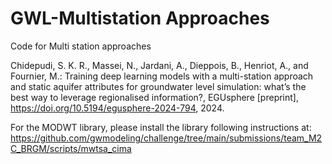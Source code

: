# GWL-Multistation Approaches

Code for Multi station approaches

Chidepudi, S. K. R., Massei, N., Jardani, A., Dieppois, B., Henriot, A., and Fournier, M.: Training deep learning models with a multi-station approach and static aquifer attributes for groundwater level simulation: what’s the best way to leverage regionalised information?, EGUsphere [preprint], https://doi.org/10.5194/egusphere-2024-794, 2024.


For the MODWT library, please install the library following instructions at: https://github.com/gwmodeling/challenge/tree/main/submissions/team_M2C_BRGM/scripts/mwtsa_cima

